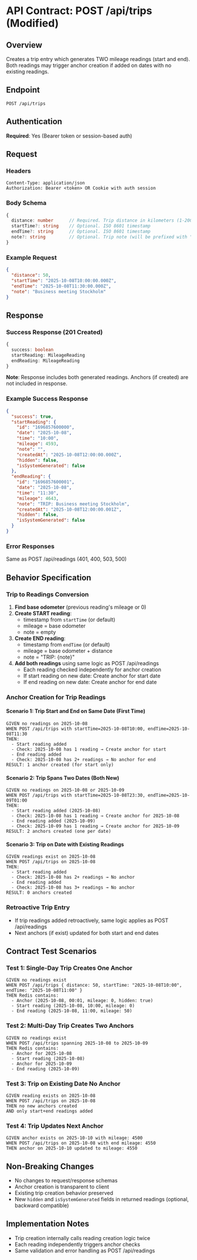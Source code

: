 # API Contract: POST /api/trips (Modified)

## Overview
Creates a trip entry which generates TWO mileage readings (start and end). Both readings may trigger anchor creation if added on dates with no existing readings.

## Endpoint
```
POST /api/trips
```

## Authentication
**Required**: Yes (Bearer token or session-based auth)

## Request

### Headers
```
Content-Type: application/json
Authorization: Bearer <token> OR Cookie with auth session
```

### Body Schema
```typescript
{
  distance: number      // Required. Trip distance in kilometers (1-2000)
  startTime?: string    // Optional. ISO 8601 timestamp
  endTime?: string      // Optional. ISO 8601 timestamp
  note?: string         // Optional. Trip note (will be prefixed with "TRIP: " in end reading)
}
```

### Example Request
```json
{
  "distance": 50,
  "startTime": "2025-10-08T10:00:00.000Z",
  "endTime": "2025-10-08T11:30:00.000Z",
  "note": "Business meeting Stockholm"
}
```

## Response

### Success Response (201 Created)
```typescript
{
  success: boolean
  startReading: MileageReading
  endReading: MileageReading
}
```

**Note**: Response includes both generated readings. Anchors (if created) are not included in response.

### Example Success Response
```json
{
  "success": true,
  "startReading": {
    "id": "1696857600000",
    "date": "2025-10-08",
    "time": "10:00",
    "mileage": 4593,
    "note": "",
    "createdAt": "2025-10-08T12:00:00.000Z",
    "hidden": false,
    "isSystemGenerated": false
  },
  "endReading": {
    "id": "1696857600001",
    "date": "2025-10-08",
    "time": "11:30",
    "mileage": 4643,
    "note": "TRIP: Business meeting Stockholm",
    "createdAt": "2025-10-08T12:00:00.001Z",
    "hidden": false,
    "isSystemGenerated": false
  }
}
```

### Error Responses
Same as POST /api/readings (401, 400, 503, 500)

## Behavior Specification

### Trip to Readings Conversion
1. **Find base odometer** (previous reading's mileage or 0)
2. **Create START reading**:
   - timestamp from `startTime` (or default)
   - mileage = base odometer
   - note = empty
3. **Create END reading**:
   - timestamp from `endTime` (or default)
   - mileage = base odometer + distance
   - note = "TRIP: {note}"
4. **Add both readings** using same logic as POST /api/readings
   - Each reading checked independently for anchor creation
   - If start reading on new date: Create anchor for start date
   - If end reading on new date: Create anchor for end date

### Anchor Creation for Trip Readings

#### Scenario 1: Trip Start and End on Same Date (First Time)
```
GIVEN no readings on 2025-10-08
WHEN POST /api/trips with startTime=2025-10-08T10:00, endTime=2025-10-08T11:30
THEN:
  - Start reading added
  - Check: 2025-10-08 has 1 reading → Create anchor for start
  - End reading added
  - Check: 2025-10-08 has 2+ readings → No anchor for end
RESULT: 1 anchor created (for start only)
```

#### Scenario 2: Trip Spans Two Dates (Both New)
```
GIVEN no readings on 2025-10-08 or 2025-10-09
WHEN POST /api/trips with startTime=2025-10-08T23:30, endTime=2025-10-09T01:00
THEN:
  - Start reading added (2025-10-08)
  - Check: 2025-10-08 has 1 reading → Create anchor for 2025-10-08
  - End reading added (2025-10-09)
  - Check: 2025-10-09 has 1 reading → Create anchor for 2025-10-09
RESULT: 2 anchors created (one per date)
```

#### Scenario 3: Trip on Date with Existing Readings
```
GIVEN readings exist on 2025-10-08
WHEN POST /api/trips on 2025-10-08
THEN:
  - Start reading added
  - Check: 2025-10-08 has 2+ readings → No anchor
  - End reading added
  - Check: 2025-10-08 has 3+ readings → No anchor
RESULT: 0 anchors created
```

### Retroactive Trip Entry
- If trip readings added retroactively, same logic applies as POST /api/readings
- Next anchors (if exist) updated for both start and end dates

## Contract Test Scenarios

### Test 1: Single-Day Trip Creates One Anchor
```
GIVEN no readings exist
WHEN POST /api/trips { distance: 50, startTime: "2025-10-08T10:00", endTime: "2025-10-08T11:00" }
THEN Redis contains:
  - Anchor (2025-10-08, 00:01, mileage: 0, hidden: true)
  - Start reading (2025-10-08, 10:00, mileage: 0)
  - End reading (2025-10-08, 11:00, mileage: 50)
```

### Test 2: Multi-Day Trip Creates Two Anchors
```
GIVEN no readings exist
WHEN POST /api/trips spanning 2025-10-08 to 2025-10-09
THEN Redis contains:
  - Anchor for 2025-10-08
  - Start reading (2025-10-08)
  - Anchor for 2025-10-09
  - End reading (2025-10-09)
```

### Test 3: Trip on Existing Date No Anchor
```
GIVEN reading exists on 2025-10-08
WHEN POST /api/trips on 2025-10-08
THEN no new anchors created
AND only start+end readings added
```

### Test 4: Trip Updates Next Anchor
```
GIVEN anchor exists on 2025-10-10 with mileage: 4500
WHEN POST /api/trips on 2025-10-08 with end mileage: 4550
THEN anchor on 2025-10-10 updated to mileage: 4550
```

## Non-Breaking Changes
- No changes to request/response schemas
- Anchor creation is transparent to client
- Existing trip creation behavior preserved
- New `hidden` and `isSystemGenerated` fields in returned readings (optional, backward compatible)

## Implementation Notes
- Trip creation internally calls reading creation logic twice
- Each reading independently triggers anchor checks
- Same validation and error handling as POST /api/readings
